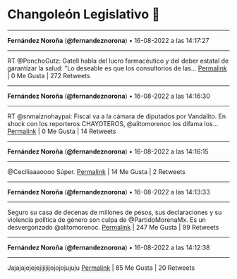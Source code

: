 # Changoleón Legislativo 🙈
*****
**Fernández Noroña** (**@fernandeznorona**) • 16-08-2022 a las 14:17:27
*****
RT @PonchoGutz: Gatell habla del lucro farmacéutico y del deber estatal de garantizar la salud: "Lo deseable es que los consultorios de las…
[Permalink](https://twitter.com/fernandeznorona/status/1559665669234360323) | 0 Me Gusta | 272 Retweets
*****
**Fernández Noroña** (**@fernandeznorona**) • 16-08-2022 a las 14:16:30
*****
RT @snmaiznohaypai: Fiscal va a la cámara de diputados por Vandalito.
En shock con los reporteros CHAYOTEROS, @alitomorenoc los difama los…
[Permalink](https://twitter.com/fernandeznorona/status/1559665429404160001) | 0 Me Gusta | 14 Retweets
*****
**Fernández Noroña** (**@fernandeznorona**) • 16-08-2022 a las 14:16:15
*****
@Ceciliaaaoooo Súper.
[Permalink](https://twitter.com/fernandeznorona/status/1559665366204284929) | 14 Me Gusta | 2 Retweets
*****
**Fernández Noroña** (**@fernandeznorona**) • 16-08-2022 a las 14:13:33
*****
Seguro su casa de decenas de millones de pesos, sus declaraciones y su violencia política de género son culpa de @PartidoMorenaMx. Es un desvergonzado @alitomorenoc.
[Permalink](https://twitter.com/fernandeznorona/status/1559664689159712769) | 247 Me Gusta | 99 Retweets
*****
**Fernández Noroña** (**@fernandeznorona**) • 16-08-2022 a las 14:12:38
*****
Jajajajejejejijijijojojojujuju
[Permalink](https://twitter.com/fernandeznorona/status/1559664456271122432) | 85 Me Gusta | 20 Retweets